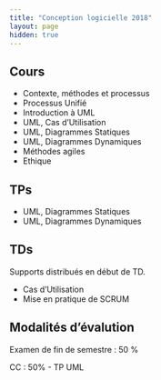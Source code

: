 ```yaml
---
title: "Conception logicielle 2018"
layout: page
hidden: true
---
```



## Cours

* Contexte, méthodes et processus
* Processus Unifié
* Introduction à UML
* UML, Cas d’Utilisation
* UML, Diagrammes Statiques
* UML, Diagrammes Dynamiques
* Méthodes agiles
* Ethique

## TPs

* UML, Diagrammes Statiques
* UML, Diagrammes Dynamiques

## TDs

Supports distribués en début de TD.

* Cas d’Utilisation
* Mise en pratique de SCRUM

## Modalités d’évalution

Examen de fin de semestre : 50 %

CC : 50% - TP UML

